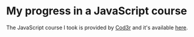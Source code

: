 # My progress in a JavaScript course

The JavaScript course I took is provided by [Cod3r](https://www.cod3r.com.br/) and it's available [here](https://www.udemy.com/course/javascript-funcional/). 
